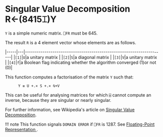 
<!-- Hidden search keywords -->
<div style="display: none;">
  8415⌶
</div>

<h1 class="heading"><span class="name">Singular Value Decomposition</span> <span class="command">R←(8415⌶)Y</span></h1>

`Y` is a simple numeric matrix. `⎕FR` must be 645.

The result `R` is a 4 element vector whose elements are as follows.

|-----|---|-----------------------------------------------------------------------|
|`[1]`|`U`|a unitary matrix                                                       |
|`[2]`|`S`|a diagonal matrix                                                      |
|`[3]`|`V`|a unitary matrix                                                       |
|`[4]`|`f`|a Boolean flag indicating whether the algorithm converged (1)or not (0)|

This function computes a factorisation of the matrix `Y` such that:
```apl
      Y ≡ U +.× S +.× ⍉+V
```

This can be useful for analysing matrices for which `⌹` cannot compute an inverse, because they are singular or nearly singular.

For further information, see Wikipedia's article on [Singular Value Decomposition](https://en.wikipedia.org/wiki/Singular_value_decomposition).

!!! note
    This function signals `DOMAIN ERROR` if `⎕FR` is 1287. See [Floating-Point Representation ](../system-functions/fr.md).



